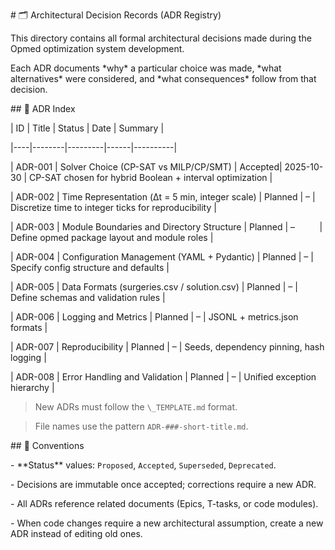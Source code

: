 \# 🗂️ Architectural Decision Records (ADR Registry)



This directory contains all formal architectural decisions made during the Opmed optimization system development.



Each ADR documents \*why\* a particular choice was made, \*what alternatives\* were considered, and \*what consequences\* follow from that decision.



\## 📖 ADR Index



| ID | Title | Status | Date | Summary |

|----|--------|---------|------|----------|

| ADR-001 | Solver Choice (CP-SAT vs MILP/CP/SMT) 	    | Accepted| 2025-10-30 | CP-SAT chosen for hybrid Boolean + interval optimization |

| ADR-002 | Time Representation (Δt = 5 min, integer scale) | Planned | – 	   | Discretize time to integer ticks for reproducibility |

| ADR-003 | Module Boundaries and Directory Structure 	    | Planned | –          | Define opmed package layout and module roles |

| ADR-004 | Configuration Management (YAML + Pydantic) 	    | Planned | – 	   | Specify config structure and defaults |

| ADR-005 | Data Formats (surgeries.csv / solution.csv)     | Planned | – 	   | Define schemas and validation rules |

| ADR-006 | Logging and Metrics 			    | Planned | – 	   | JSONL + metrics.json formats |

| ADR-007 | Reproducibility 				    | Planned | – 	   | Seeds, dependency pinning, hash logging |

| ADR-008 | Error Handling and Validation 		    | Planned | – 	   | Unified exception hierarchy |



> New ADRs must follow the `\_TEMPLATE.md` format.

> File names use the pattern `ADR-###-short-title.md`.



\## 🧭 Conventions



\- \*\*Status\*\* values: `Proposed`, `Accepted`, `Superseded`, `Deprecated`.

\- Decisions are immutable once accepted; corrections require a new ADR.

\- All ADRs reference related documents (Epics, T-tasks, or code modules).

\- When code changes require a new architectural assumption, create a new ADR instead of editing old ones.
